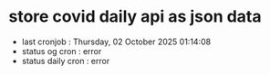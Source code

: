 # store covid daily api as json data

- last cronjob : Thursday, 02 October 2025 01:14:08
- status og cron : error
- status daily cron : error
      
      